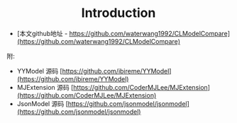 # <center>Introduction</center>

- [本文github地址 - https://github.com/waterwang1992/CLModelCompare](https://github.com/waterwang1992/CLModelCompare)


附:
- YYModel 源码
[https://github.com/ibireme/YYModel](https://github.com/ibireme/YYModel)
- MJExtension 源码
[https://github.com/CoderMJLee/MJExtension](https://github.com/CoderMJLee/MJExtension)
- JsonModel 源码
[https://github.com/jsonmodel/jsonmodel](https://github.com/jsonmodel/jsonmodel)





